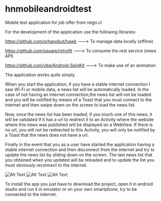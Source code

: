 # hnmobileandroidtest
Mobile test application for job offer from reign.cl

For the development of the application use the following libraries:

https://github.com/orhanobut/hawk  ---> To manage data locally (offline)

https://github.com/square/retrofit ---> To consume the rest service (news API)

https://github.com/ybq/Android-SpinKit ---> To make use of an animation

The application works quite simply.

When you start the application, if you have a stable internet connection 
I saw Wi-Fi or mobile data, a news list will be automatically loaded.
In the case of not having an internet connection,the news list will not be loaded 
and you will be notified by means of a Toast that you must 
connect to the internet and then swipe down on the screen to load the news list.

Now, once the news list has been loaded, if you touch one of this news, 
it will be validated if it has a url to redirect it to an Activity where the website 
where this news was published will be displayed on a WebView.
If there is no url, you will not be redirected to this Activity, 
you will only be notified by a Toast that the news does not have a url.

Finally in the event that you as a user have started the application having a stable internet connection 
and then disconnect from the internet and try to update the news list by sliding down on the screen. 
The last news list that you obtained when you updated will be reloaded and to update the list you must 
obviously reconnect to the internet.

![Alt Text](https://firebasestorage.googleapis.com/v0/b/portafolio-e509e.appspot.com/o/1.gif?alt=media&token=e0fb76a3-8925-4a3a-90fb-d857e6f09c0e)
![Alt Text](https://firebasestorage.googleapis.com/v0/b/portafolio-e509e.appspot.com/o/2.gif?alt=media&token=331e7dbd-2811-4138-bace-cc685688b419)
![Alt Text](https://firebasestorage.googleapis.com/v0/b/portafolio-e509e.appspot.com/o/3.gif?alt=media&token=165d50d8-1c9a-4313-8d69-2b697a0f6770)

To install the app you just have to download the project, open it in android studio and run it in emulator or on your own smartphone, try to be connected to the internet.
